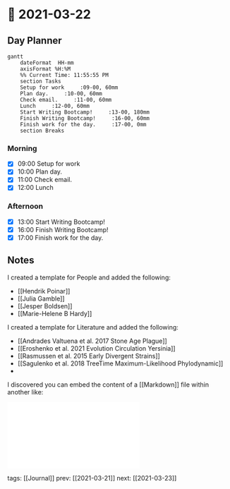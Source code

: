 # 📆 2021-03-22

## Day Planner

```mermaid
gantt
    dateFormat  HH-mm
    axisFormat %H:%M
    %% Current Time: 11:55:55 PM
    section Tasks
    Setup for work     :09-00, 60mm
    Plan day.     :10-00, 60mm
    Check email.     :11-00, 60mm
    Lunch     :12-00, 60mm
    Start Writing Bootcamp!     :13-00, 180mm
    Finish Writing Bootcamp!     :16-00, 60mm
    Finish work for the day.     :17-00, 0mm
    section Breaks

```

### Morning

- [x] 09:00 Setup for work
- [x] 10:00 Plan day.
- [x] 11:00 Check email.
- [x] 12:00 Lunch

### Afternoon

- [x] 13:00 Start Writing Bootcamp!
- [x] 16:00 Finish Writing Bootcamp!
- [x] 17:00 Finish work for the day.

## Notes

I created a template for People and added the following:

- [[Hendrik Poinar]]
- [[Julia Gamble]]
- [[Jesper Boldsen]]
- [[Marie-Helene B Hardy]]

I created a template for Literature and added the following:

- [[Andrades Valtuena et al. 2017 Stone Age Plague]]
- [[Eroshenko et al. 2021 Evolution Circulation Yersinia]]
- [[Rasmussen et al. 2015 Early Divergent Strains]]
- [[Sagulenko et al. 2018 TreeTime Maximum-Likelihood Phylodynamic]]
- 

I discovered you can embed the content of a [[Markdown]] file within another like:

![](Kalkauskas%20et%20al.%202021%20Sampling%20Bias%20Model.md)

tags: [[Journal]]
prev: [[2021-03-21]]
next: [[2021-03-23]]